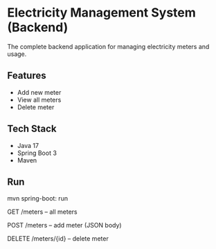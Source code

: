 # Electricity Management System (Backend)

The complete backend application for managing electricity meters and usage.

## Features
- Add new meter
- View all meters
- Delete meter

## Tech Stack
- Java 17
- Spring Boot 3
- Maven

## Run
mvn spring-boot: run

GET /meters – all meters

POST /meters – add meter (JSON body)

DELETE /meters/{id} – delete meter
